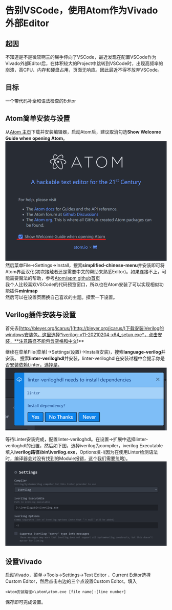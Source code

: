 # 告别VSCode，使用Atom作为Vivado外部Editor  
## 起因  
不知道是不是微软啊三的屎手伸向了VSCode，最近发现在配置VSCode作为Vivado外部Editor后，在体积较大的Project中跳转到VSCode时，出现高频率的崩溃，高CPU、内存和硬盘占用，页面无响应。因此最近不得不放弃VSCode。

## 目标
一个带代码补全和语法检查的Editor

## Atom简单安装与设置
从[Atom 主页](https://atom.io/)下载并安装编辑器，启动Atom后，建议取消勾选**Show Welcome Guide when opening Atom**。
![](imgs/1.png)  
然后菜单File->Settings->Install，搜索**simplified-chinese-menu**并安装即可将Atom界面汉化(初次接触者还是需要中文的帮助来熟悉Editor)。如果连接不上，可能需要魔法的帮助，参考[Atom/apm github首页](https://github.com/atom/apm#behind-a-firewall)  
我个人比较喜欢VSCode的代码预览窗口，所以也在Atom安装了可以实现相似功能插件**minimap**  
然后可以在设置页面换自己喜欢的主题。探索一下设置。  

## Verilog插件安装与设置
首先去[http://bleyer.org/icarus/](http://bleyer.org/icarus/)下载安装iVerilog的windows安装包。这里选择*iverilog-v11-20210204-x64_setup.exe*，点击安装，**注意路径不能包含空格和中文!**  

继续在菜单File(菜单)->Settings(设置)->Install(安装)，搜索**language-verilog**并安装。
搜索**linter-veriloghdl**并安装，linter-veriloghdl在安装过程中会提示你是否安装依赖Linter，选择是。  
![](imgs/2.png)   

等待Linter安装完成，配置linter-veriloghdl。在设置->扩展中选择linter-veriloghdl的设置，然后如下图，选择iverilog为compiler，iverilog Executable填入**iverilog路径\bin\iverilog.exe**，Options填-i(因为在使用Linter检测语法时，编译器会对没有找到的Module报错，这个我们需要忽略)。  
![](imgs/3.png)   

## 设置Vivado  

启动Vivado，菜单->Tools->Settings->Text Editor ，Current Editor选择Custom Editor，然后点击右边的三个点设置Custom Editor。填入
```
<Atom安装路径>\atom\atom.exe [file name]:[line number]
```
保存即可完成设置。


